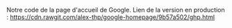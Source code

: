 Notre code de la page d'accueil de Google.
Lien de la version en production : https://cdn.rawgit.com/alex-thp/google-homepage/9b57a502/ghp.html
